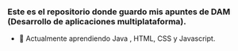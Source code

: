 ### Este es el repositorio donde guardo mis apuntes de DAM (Desarrollo de aplicaciones multiplataforma).
- 🌱 Actualmente aprendiendo Java , HTML, CSS y Javascript.

<!--
**manuelmsni/manuelmsni** is a ✨ _special_ ✨ repository because its `README.md` (this file) appears on your GitHub profile.

Here are some ideas to get you started:

- 🔭 I’m currently working on ...
- 👯 I’m looking to collaborate on ...
- 🤔 I’m looking for help with ...
- 💬 Ask me about ...
- 📫 How to reach me: ...
- 😄 Pronouns: ...
- ⚡ Fun fact: ...

-->
